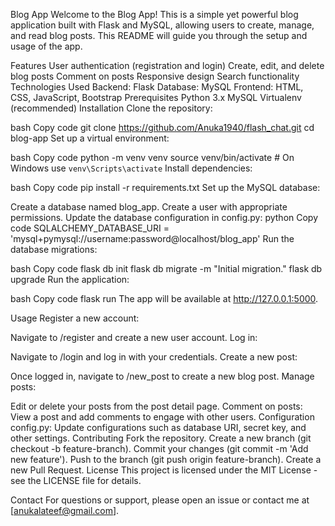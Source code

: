 Blog App
Welcome to the Blog App! This is a simple yet powerful blog application built with Flask and MySQL, allowing users to create, manage, and read blog posts. This README will guide you through the setup and usage of the app.

Features
User authentication (registration and login)
Create, edit, and delete blog posts
Comment on posts
Responsive design
Search functionality
Technologies Used
Backend: Flask
Database: MySQL
Frontend: HTML, CSS, JavaScript, Bootstrap
Prerequisites
Python 3.x
MySQL
Virtualenv (recommended)
Installation
Clone the repository:

bash
Copy code
git clone https://github.com/Anuka1940/flash_chat.git
cd blog-app
Set up a virtual environment:

bash
Copy code
python -m venv venv
source venv/bin/activate  # On Windows use `venv\Scripts\activate`
Install dependencies:

bash
Copy code
pip install -r requirements.txt
Set up the MySQL database:

Create a database named blog_app.
Create a user with appropriate permissions.
Update the database configuration in config.py:
python
Copy code
SQLALCHEMY_DATABASE_URI = 'mysql+pymysql://username:password@localhost/blog_app'
Run the database migrations:

bash
Copy code
flask db init
flask db migrate -m "Initial migration."
flask db upgrade
Run the application:

bash
Copy code
flask run
The app will be available at http://127.0.0.1:5000.

Usage
Register a new account:

Navigate to /register and create a new user account.
Log in:

Navigate to /login and log in with your credentials.
Create a new post:

Once logged in, navigate to /new_post to create a new blog post.
Manage posts:

Edit or delete your posts from the post detail page.
Comment on posts:
View a post and add comments to engage with other users.
Configuration
config.py: Update configurations such as database URI, secret key, and other settings.
Contributing
Fork the repository.
Create a new branch (git checkout -b feature-branch).
Commit your changes (git commit -m 'Add new feature').
Push to the branch (git push origin feature-branch).
Create a new Pull Request.
License
This project is licensed under the MIT License - see the LICENSE file for details.

Contact
For questions or support, please open an issue or contact me at [anukalateef@gmail.com].
